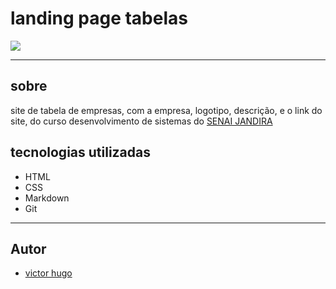 # landing page tabelas

![](./screenshot/Captura%20de%20Tela%202024-09-06%20às%2016.05.39.png)

---
## sobre
site de tabela de empresas, com a empresa, logotipo, descrição, e o link do site, do curso desenvolvimento de sistemas do [SENAI JANDIRA](https://sp.senai.br/unidade/jandira/)

## tecnologias utilizadas
- HTML
- CSS
- Markdown
- Git

--- 
## Autor
- [victor hugo](https://github.com/victorhugoaurelianocoltro)
